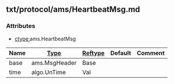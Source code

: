 ## txt/protocol/ams/HeartbeatMsg.md


### Attributes
<a href="#attributes"></a>
* [ctype:](/txt/ssimdb/dmmeta/ctype.md)ams.HeartbeatMsg

|Name|[Type](/txt/ssimdb/dmmeta/ctype.md)|[Reftype](/txt/ssimdb/dmmeta/reftype.md)|Default|Comment|
|---|---|---|---|---|
|base|ams.MsgHeader|Base|
|time|algo.UnTime|Val|

